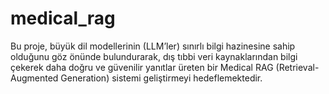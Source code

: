 # medical_rag
Bu proje, büyük dil modellerinin (LLM’ler) sınırlı bilgi hazinesine sahip olduğunu göz önünde bulundurarak, dış tıbbi veri kaynaklarından bilgi çekerek daha doğru ve güvenilir yanıtlar üreten bir Medical RAG (Retrieval- Augmented Generation) sistemi geliştirmeyi hedeflemektedir.
